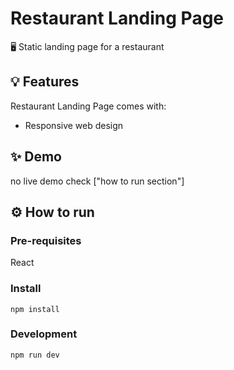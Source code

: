 
# Restaurant Landing Page


🖥️ Static landing page for a restaurant

## 💡 Features
Restaurant Landing Page comes with:

- Responsive web design
## ✨ Demo
no live demo check ["how to run section"]



## ⚙️ How to run
### Pre-requisites
React
### Install
    npm install
### Development
    npm run dev

